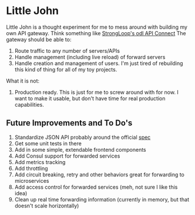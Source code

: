 # Little John
Little John is a thought experiment for me to mess around with building my own API gateway. Think something like [StrongLoop's odl API Connect](https://docs.strongloop.com/display/LGW/StrongLoop+API+Gateway) The gateway should be able to:

1. Route traffic to any number of servers/APIs
1. Handle management (including live reload) of forward servers
1. Handle creation and management of users. I'm just tired of rebuilding this kind of thing for all of my toy projects.

What it is not:

1. Production ready. This is just for me to screw around with for now. I want to make it usable, but don't have time for real production capabilities.

## Future Improvements and To Do's

1. Standardize JSON API probably around the official [spec](jsonapi.org)
1. Get some unit tests in there
1. Add in some simple, extendable frontend components
1. Add Consul support for forwarded services
1. Add metrics tracking
1. Add throttling
1. Add circuit breaking, retry and other behaviors great for forwarding to microservices
1. Add access control for forwarded services (meh, not sure I like this idea)
1. Clean up real time forwarding information (currently in memory, but that doesn't scale horizontally)